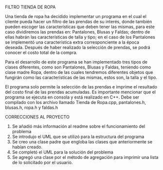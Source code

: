 FILTRO TIENDA DE ROPA

Una tienda de ropa ha decidido implementar un programa en el cual el cliente pueda hacer un filtro de las prendas de su interés, donde también pueden escoger las características que deben tener las mismas, para este caso dividiremos las prendas en: Pantalones, Blusas y Faldas; dentro de ellas habrán las características de talla y tipo; en el caso de los Pantalones se implementó una característica extra corresponciente a la época deseada. Después de haber realizado la selección de prendas, se podrá conocer el costo total de la compra. 

Para el desarrollo de este programa se han implementado tres tipos de clases diferentes, como son Pantalones, Blusas y Faldas, teniendo como clase madre Ropa, dentro de las cuales tendremos diferentes objetos que fungirán como las características de las mismas, estos son, la talla y el tipo.

El programa solo permite la selección de las prendas e imprime el resultado del costo final de las prendas acumuladas.
Es importante mencionar que el programa se ejecuta en consola y está realizado en C++. Debe ser compilado con los archivo llamado Tienda de Ropa.cpp, pantalones.h, blusas.h, ropa.h y faldas.h

CORRECCIONES AL PROYECTO

1. Se añadió más información al readme sobre el funcionamiento del problema
2. Se introdujo el UML que se utilizó para la estructura del programa
3. Se creo una clase padre que engloba las clases que anteriormente se habían creado.
4. Se completó el UML para la solución del problema
5. Se agregó una clase por el método de agregación para imprimir una lista de lo solicitado por el usuario.
